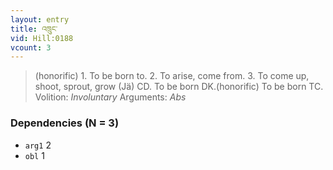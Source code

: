 ```yaml
---
layout: entry
title: འཁྲུང་
vid: Hill:0188
vcount: 3
---
```

> (honorific) 1\. To be born to\. 2\. To arise, come from\. 3\. To come up, shoot, sprout, grow (Jä) CD\. To be born DK\.(honorific) To be born TC\.
> Volition: _Involuntary_
> Arguments: _Abs_


### Dependencies (N = 3)
* `arg1` 2
* `obl` 1
